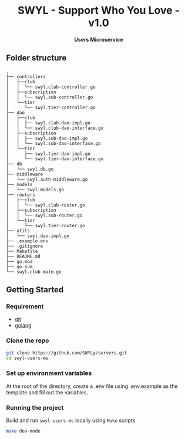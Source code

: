 <p align="center">
<br />
<h1 align="center">SWYL - Support Who You Love - v1.0</h1>
<h4 align="center">Users Microservice</h4>

## Folder structure 

    .
    ├── controllers             
    │   ├──club  
    │   │  └── swyl.club-controller.go
    │   ├──subscription  
    │   │  └── swyl.sub-controller.go
    │   └──tier  
    │      └── swyl.tier-controller.go
    ├── dao
    │   ├──club     
    │   │  ├── swyl.club-dao-impl.go
    │   │  └── swyl.club-dao-interface.go
    │   ├──subscription     
    │   │  ├── swyl.sub-dao-impl.go
    │   │  └── swyl.sub-dao-interface.go
    │   └──tier     
    │      ├── swyl.tier-dao-impl.go
    │      └── swyl.tier-dao-interface.go
    ├── db
    │   └── swyl.db.go
    ├── middleware
    │   └── swyl.auth-middleware.go
    ├── models
    │   └── swyl.models.go
    ├── routers             
    │   ├──club  
    │   │  └── swyl.club-router.go
    │   ├──subscription  
    │   │  └── swyl.sub-router.go
    │   └──tier  
    │      └── swyl.tier-router.go
    ├── utils
    │   └── swyl.dao-impl.go
    ├── .example.env         
    ├── .gitignore      
    ├── Makefile
    ├── README.md
    ├── go.mod
    ├── go.sum
    └── swyl.club-main.go
    

## Getting Started

### Requirement

- [git](https://git-scm.com/)
- [golang](https://go.dev/)
<!-- - [docker](https://www.docker.com/) -->

### Clone the repo

```bash
git clone https://github.com/SWYLy/servers.git
cd swyl-users-ms
```

### Set up environment variables

At the root of the directory, create a .env file using .env.example as the template and fill out the variables.

### Running the project

Build and run `swyl-users-ms` locally using `Make` scripts

```bash
make dev-mode
```

<!-- 2. Build and run `agent` on Docker using `Make` scripts

```bash
make build-app
``` -->
